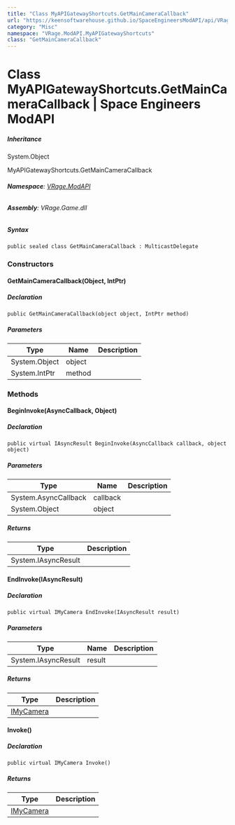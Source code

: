 ```yaml
---
title: "Class MyAPIGatewayShortcuts.GetMainCameraCallback"
url: "https://keensoftwarehouse.github.io/SpaceEngineersModAPI/api/VRage.ModAPI.MyAPIGatewayShortcuts.GetMainCameraCallback.html"
category: "Misc"
namespace: "VRage.ModAPI.MyAPIGatewayShortcuts"
class: "GetMainCameraCallback"
---
```


# Class MyAPIGatewayShortcuts.GetMainCameraCallback | Space Engineers ModAPI

##### Inheritance

System.Object

MyAPIGatewayShortcuts.GetMainCameraCallback

###### **Namespace**: [VRage.ModAPI](https://keensoftwarehouse.github.io/SpaceEngineersModAPI/api/VRage.ModAPI.html)

###### **Assembly**: VRage.Game.dll

##### Syntax

```
public sealed class GetMainCameraCallback : MulticastDelegate
```

### Constructors

#### GetMainCameraCallback(Object, IntPtr)

##### Declaration

```
public GetMainCameraCallback(object object, IntPtr method)
```

##### Parameters

| Type | Name | Description |
| --- | --- | --- |
| System.Object | object |     |
| System.IntPtr | method |     |

### Methods

#### BeginInvoke(AsyncCallback, Object)

##### Declaration

```
public virtual IAsyncResult BeginInvoke(AsyncCallback callback, object object)
```

##### Parameters

| Type | Name | Description |
| --- | --- | --- |
| System.AsyncCallback | callback |     |
| System.Object | object |     |

##### Returns

| Type | Description |
| --- | --- |
| System.IAsyncResult |     |

#### EndInvoke(IAsyncResult)

##### Declaration

```
public virtual IMyCamera EndInvoke(IAsyncResult result)
```

##### Parameters

| Type | Name | Description |
| --- | --- | --- |
| System.IAsyncResult | result |     |

##### Returns

| Type | Description |
| --- | --- |
| [IMyCamera](https://keensoftwarehouse.github.io/SpaceEngineersModAPI/api/VRage.ModAPI.IMyCamera.html) |     |

#### Invoke()

##### Declaration

```
public virtual IMyCamera Invoke()
```

##### Returns

| Type | Description |
| --- | --- |
| [IMyCamera](https://keensoftwarehouse.github.io/SpaceEngineersModAPI/api/VRage.ModAPI.IMyCamera.html) |     |